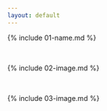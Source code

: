```yaml
---
layout: default
---
```


{% include 01-name.md %}

<br>

{% include 02-image.md %}

<br>

{% include 03-image.md %}

